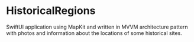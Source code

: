 # HistoricalRegions
SwiftUI application using MapKit and written in MVVM architecture pattern with photos and information about the locations of some historical sites.
